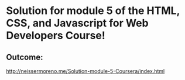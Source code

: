 # Solution for module 5 of the HTML, CSS, and Javascript for Web Developers Course!

## Outcome:

http://neissermoreno.me/Solution-module-5-Coursera/index.html
